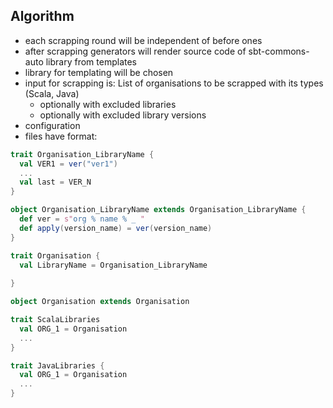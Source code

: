 ## Algorithm

* each scrapping round will be independent of before ones
* after scrapping generators will render source code of sbt-commons-auto library from templates
* library for templating will be chosen
* input for scrapping is: List of organisations to be scrapped with its types (Scala, Java)
    * optionally with excluded libraries
    * optionally with excluded library versions
* configuration 
* files have format:
```scala 
trait Organisation_LibraryName {
  val VER1 = ver("ver1")
  ... 
  val last = VER_N
}

object Organisation_LibraryName extends Organisation_LibraryName {
  def ver = s"org % name % _ "
  def apply(version_name) = ver(version_name)
}

trait Organisation {
  val LibraryName = Organisation_LibraryName
  
}

object Organisation extends Organisation

trait ScalaLibraries 
  val ORG_1 = Organisation
  ...
}

trait JavaLibraries {
  val ORG_1 = Organisation
  ...
}

```
